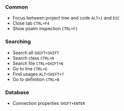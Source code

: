 ### Common 
- Focus between project tree and code ```ALT+1``` and ```ESC```
- Close tab ```CTRL+F4```
- Show psalm inspection ```CTRL+F1```

### Searching
- Search all ```SHIFT+SHIFT```
- Search class ```CTRL+N```
- Search file ```CTRL+SHIFT+N```
- Go to line ```CTRL+G```
- Find usages ```ALT+SHIFT+7```
- Go to definition ```CTRL+B```

### Database
- Connection properties ```SHIFT+ENTER```
